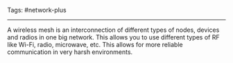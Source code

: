 Tags: #network-plus 

---
A wireless mesh is an interconnection of different types of nodes, devices and radios in one big network. This allows you to use different types of RF like Wi-Fi, radio, microwave, etc. This allows for more reliable communication in very harsh environments.